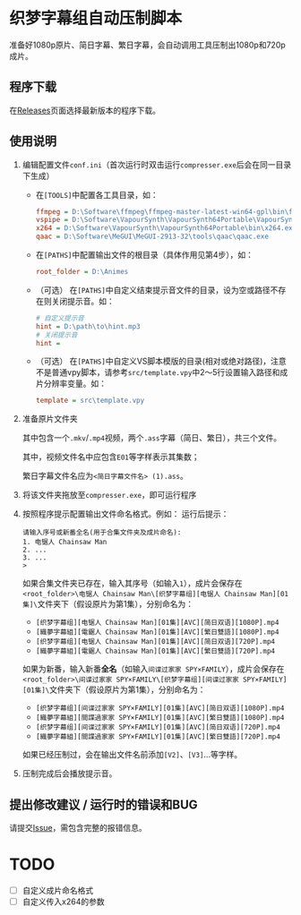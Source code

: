 # 织梦字幕组自动压制脚本

准备好1080p原片、简日字幕、繁日字幕，会自动调用工具压制出1080p和720p成片。

## 程序下载

在[Releases](https://github.com/zhimengsub/compresser/releases)页面选择最新版本的程序下载。

## 使用说明

1. 编辑配置文件`conf.ini`（首次运行时双击运行`compresser.exe`后会在同一目录下生成）
   - 在`[TOOLS]`中配置各工具目录，如：
     ```ini
     ffmpeg = D:\Software\ffmpeg\ffmpeg-master-latest-win64-gpl\bin\ffmpeg.exe
     vspipe = D:\Software\VapourSynth\VapourSynth64Portable\VapourSynth64\VSPipe.exe
     x264 = D:\Software\VapourSynth\VapourSynth64Portable\bin\x264.exe
     qaac = D:\Software\MeGUI\MeGUI-2913-32\tools\qaac\qaac.exe
     ```
   - 在`[PATHS]`中配置输出文件的根目录（具体作用见第4步），如：
     ```ini
     root_folder = D:\Animes
     ```
   - （可选） 在`[PATHS]`中自定义结束提示音文件的目录，设为空或路径不存在则关闭提示音。如：
     ```ini
     # 自定义提示音
     hint = D:\path\to\hint.mp3
     # 关闭提示音
     hint = 
     ```
   - （可选） 在`[PATHS]`中自定义VS脚本模版的目录(相对或绝对路径)，注意不是普通vpy脚本，请参考`src/template.vpy`中2～5行设置输入路径和成片分辨率变量。如：
     ```ini
     template = src\template.vpy
     ```
2. 准备原片文件夹
   
    其中包含一个`.mkv`/`.mp4`视频，两个`.ass`字幕（简日、繁日），共三个文件。
    
    其中，视频文件名中应包含`E01`等字样表示其集数；

    繁日字幕文件名应为`<简日字幕文件名> (1).ass`。

3. 将该文件夹拖放至`compresser.exe`，即可运行程序
4. 按照程序提示配置输出文件命名格式。例如：
   运行后提示：
   ```commandline
   请输入序号或新番全名(用于合集文件夹及成片命名):
   1. 电锯人 Chainsaw Man
   2. ...
   3. ...
   >
   ```
   如果合集文件夹已存在，输入其序号（如输入`1`），成片会保存在`<root_folder>\电锯人 Chainsaw Man\[织梦字幕组][电锯人 Chainsaw Man][01集]\`文件夹下（假设原片为第1集），分别命名为：
   - `[织梦字幕组][电锯人 Chainsaw Man][01集][AVC][简日双语][1080P].mp4`
   - `[織夢字幕組][電鋸人 Chainsaw Man][01集][AVC][繁日雙語][1080P].mp4`
   - `[织梦字幕组][电锯人 Chainsaw Man][01集][AVC][简日双语][720P].mp4`
   - `[織夢字幕組][電鋸人 Chainsaw Man][01集][AVC][繁日雙語][720P].mp4`
   
   如果为新番，输入新番**全名**（如输入`间谍过家家 SPY×FAMILY`），成片会保存在`<root_folder>\间谍过家家 SPY×FAMILY\[织梦字幕组][间谍过家家 SPY×FAMILY][01集]\`文件夹下（假设原片为第1集），分别命名为：
   - `[织梦字幕组][间谍过家家 SPY×FAMILY][01集][AVC][简日双语][1080P].mp4`
   - `[織夢字幕組][間諜過家家 SPY×FAMILY][01集][AVC][繁日雙語][1080P].mp4`
   - `[织梦字幕组][间谍过家家 SPY×FAMILY][01集][AVC][简日双语][720P].mp4`
   - `[織夢字幕組][間諜過家家 SPY×FAMILY][01集][AVC][繁日雙語][720P].mp4`

   如果已经压制过，会在输出文件名前添加`[V2]`、`[V3]`...等字样。

5. 压制完成后会播放提示音。

## 提出修改建议 / 运行时的错误和BUG

请提交[Issue](https://github.com/zhimengsub/SubtitleCleaner/issues)，需包含完整的报错信息。



# TODO

- [ ] 自定义成片命名格式
- [ ] 自定义传入x264的参数

